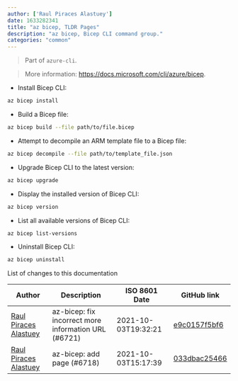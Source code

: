 ```yaml
---
author: ['Raul Piraces Alastuey']
date: 1633282341
title: "az bicep, TLDR Pages"
description: "az bicep, Bicep CLI command group."
categories: "common"
---
```

> Part of `azure-cli`.

> More information: <https://docs.microsoft.com/cli/azure/bicep>.

- Install Bicep CLI:

```bash
az bicep install
```

- Build a Bicep file:

```bash
az bicep build --file path/to/file.bicep
```

- Attempt to decompile an ARM template file to a Bicep file:

```bash
az bicep decompile --file path/to/template_file.json
```

- Upgrade Bicep CLI to the latest version:

```bash
az bicep upgrade
```

- Display the installed version of Bicep CLI:

```bash
az bicep version
```

- List all available versions of Bicep CLI:

```bash
az bicep list-versions
```

- Uninstall Bicep CLI:

```bash
az bicep uninstall
```
List of changes to this documentation


Author | Description | ISO 8601 Date | GitHub link
------|-----|-----|-----
[Raul Piraces Alastuey](mailto:raul.piraces@gmail.com) | az-bicep: fix incorrect more information URL (#6721) | 2021-10-03T19:32:21 | [e9c0157f5bf6](https://github.com/tldr-pages/tldr/commit/e9c0157f5bf6faf43d756ee3f08b018de4ba19fd)
[Raul Piraces Alastuey](mailto:raul.piraces@gmail.com) | az-bicep: add page (#6718) | 2021-10-03T15:17:39 | [033dbac25466](https://github.com/tldr-pages/tldr/commit/033dbac254668bc68bf57ca1b758d853180e5100)

